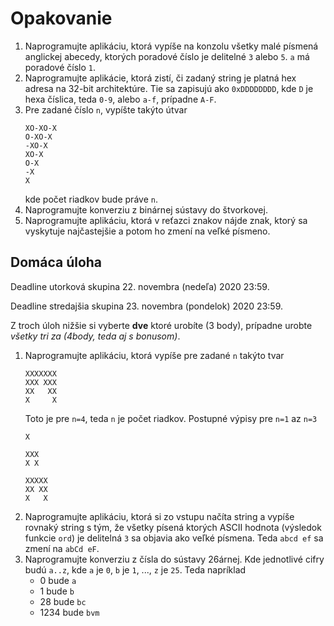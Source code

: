 # Opakovanie

1. Naprogramujte aplikáciu, ktorá vypíše na konzolu všetky malé písmená anglickej abecedy, ktorých poradové číslo je delitelné `3` alebo `5`. `a` má poradové číslo `1`.
2. Naprogramujte aplikácie, ktorá zistí, či zadaný string je platná hex adresa na 32-bit architektúre. Tie sa zapisujú ako `0xDDDDDDDD`, kde `D` je hexa číslica, teda `0-9`, alebo `a-f`, prípadne `A-F`.
3. Pre zadané číslo `n`, vypíšte takýto útvar
   ```plain
   XO-XO-X
   O-XO-X
   -XO-X
   XO-X
   O-X
   -X
   X
   ```
   kde počet riadkov bude práve `n`.
4. Naprogramujte konverziu z binárnej sústavy do štvorkovej.
5. Naprogramujte aplikáciu, ktorá v reťazci znakov nájde znak, ktorý sa vyskytuje najčastejšie a potom ho zmení na veľké písmeno. 

## Domáca úloha

Deadline utorková skupina 22. novembra (nedeľa) 2020 23:59.

Deadline stredajšia skupina 23. novembra (pondelok) 2020 23:59.

Z troch úloh nižšie si vyberte **dve** ktoré urobíte (3 body), prípadne urobte *všetky tri za (4body, teda aj s bonusom)*.

1. Naprogramujte aplikáciu, ktorá vypíše pre zadané `n` takýto tvar
   ```
   XXXXXXX
   XXX XXX
   XX   XX
   X     X
   ```
   Toto je pre `n=4`, teda `n` je počet riadkov. Postupné výpisy pre `n=1` az `n=3`
   ```
   X
   ```
   ```
   XXX
   X X
   ```
   ```
   XXXXX
   XX XX
   X   X
   ```
2. Naprogramujte aplikáciu, ktorá si zo vstupu načíta string a vypíše rovnaký string s tým, že všetky písená ktorých ASCII hodnota (výsledok funkcie `ord`) je delitelná `3` sa objavia ako veľké písmena. Teda `abcd ef` sa zmení na `abCd eF`.
3. Naprogramujte konverziu z čísla do sústavy 26árnej. Kde jednotlivé cifry budú `a..z`, kde `a` je `0`, `b` je `1`, ..., `z` je `25`. Teda napríklad 
   * 0 bude `a`
   * 1 bude `b`
   * 28 bude `bc`
   * 1234 bude `bvm`

